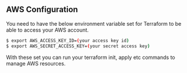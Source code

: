 
## AWS Configuration

You need to have the below environment variable set for Terraform to be able to access your AWS account.

```bash
$ export AWS_ACCESS_KEY_ID=(your access key id)
$ export AWS_SECRET_ACCESS_KEY=(your secret access key)
```

With these set you can run your terraform init, apply etc commands to manage AWS resources.